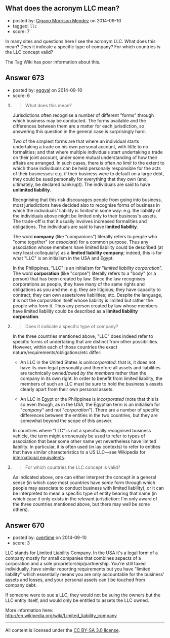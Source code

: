 ## What does the acronym LLC mean?

- posted by: [Cigano Morrison Mendez](https://stackexchange.com/users/1381366/cigano-morrison-mendez) on 2014-09-10
- tagged: `llc`
- score: 7

<p>In many sites and questions here I see the acronym LLC. What does this mean? Does it indicate a specific type of company? For which countries is the LLC concept valid?</p>

<p>The Tag Wiki has poor information about this.</p>



## Answer 673

- posted by: [eggyal](https://stackexchange.com/users/310184/eggyal) on 2014-09-10
- score: 6

<ol>
<li><blockquote>
  <p>What does this mean?</p>
</blockquote>

<p>Jurisdictions often recognise a number of different "forms" through which business may be conducted.  The forms available and the differences between them are a matter for each jurisdiction, so answering this question in the general case is surprisingly hard.</p>

<p>Two of the simplest forms are that where an individual starts undertaking a trade on his own personal account, with little to no formalities; and that where multiple individuals start undertaking a trade on their joint account, under some mutual understanding of how their affairs are arranged.  In such cases, there is often <em>no limit</em> to the extent to which those individuals can be held personally responsible for the acts of their businesses: e.g. if their business were to default on a large debt, they could be sued personally for everything that they own (and, ultimately, be declared bankrupt).  The individuals are said to have <strong>unlimited liability</strong>.</p>

<p>Recognising that this risk discourages people from going into business, most jurisdictions have decided also to recognise forms of business in which the individuals' liability is <em>limited</em> in some way: e.g. the liability of the individuals above might be limited only to their business's assets.  The trade-off is that it usually involves increased formalities and obligations.  The individuals are said to have <strong>limited liability</strong>.</p>

<p>The word <strong>company</strong> (like "companions") literally refers to people who "come together" (or <em>associate</em>) for a common purpose.  Thus any association whose members have limited liability could be described (at very least colloquially) as a <strong>limited liability company</strong>; indeed, this is for what "LLC" is an initialism in the USA and Egypt.</p>

<p>In the Philippines, "LLC" is an initialism for "<em>limited liability corporation</em>".  The word <strong>corporation</strong> (like "corpse") literally refers to a "body" (or a person) that has been created by law.  Since the law recognises corporations as people, they have many of the same rights and obligations as you and me: e.g. they are litigious; they have capacity to contract; they can own assets/owe liabilities; etc.  Despite the language, it is not the corporation itself whose liability is limited but rather the people who form it.  Thus any person created by law whose members have limited liability could be described as a <strong>limited liability corporation</strong>.</p></li>
<li><blockquote>
  <p>Does it indicate a specific type of company?</p>
</blockquote>

<p>In the three countries mentioned above, "LLC" does indeed refer to specific forms of undertaking that are distinct from other possibilities.  However, within each of those countries the exact nature/requirements/obligations/etc differ:</p>

<ul>
<li><p>An LLC in the United States is <em>unincorporated</em>: that is, it does not have its own legal personality and therefore all assets and liabilities are technically owned/owed <em>by the members</em> rather than the company in its own right.  In order to benefit from limited liability, the members of such an LLC must be sure to hold the business's assets clearly apart from their own personal assets.</p></li>
<li><p>An LLC in Egypt or the Philippines is <em>incorporated</em> (note that this is so even though, as in the USA, the Egyptian term is an initialism for "<em>company</em>" and not "<em>corporation</em>").  There are a number of specific differences between the entities in the two countries, but they are somewhat beyond the scope of this answer.</p></li>
</ul>

<p>In countries where "LLC" is not a specifically recognised business vehicle, the term might erroneously be used to refer to types of association that bear some other name yet nevertheless have limited liability.  In particular, it is often used (in lay contexts) to refer to entities that have similar characteristics to a US LLC&mdash;see Wikipedia for <a href="http://en.wikipedia.org/wiki/Limited_liability_company#International_equivalents" rel="nofollow">international equivalents</a>.</p></li>
<li><blockquote>
  <p>For which countries the LLC concept is valid?</p>
</blockquote>

<p>As indicated above, one can either interpret the concept in a general sense (in which case most countries have <em>some</em> form through which people may associate to conduct business with limited liability), or it can be interpreted to mean a specific type of entity bearing that name (in which case it only exists in the relevant jurisdiction: I'm only aware of the three countries mentioned above, but there may well be some others).</p></li>
</ol>



## Answer 670

- posted by: [overtime](https://stackexchange.com/users/3515066/overtime) on 2014-09-10
- score: 3

<p>LLC stands for Limited Liability Company.  In the USA it's a legal form of a company mostly for small companies that combines aspects of a corporation and a sole proprietorship/partnership.  You're still taxed individually, have similar reporting requirements but you have "limited liability" which essentially means you are only accountable for the business' assets and losses, and your personal assets can't be touched from company debt.  </p>

<p>If someone were to sue a LLC, they would not be suing the owners but the LLC entity itself, and would only be entitled to assets the LLC owned.</p>

<p>More information here: <a href="http://en.wikipedia.org/wiki/Limited_liability_company" rel="nofollow">http://en.wikipedia.org/wiki/Limited_liability_company</a></p>




---

All content is licensed under the [CC BY-SA 3.0 license](https://creativecommons.org/licenses/by-sa/3.0/).
